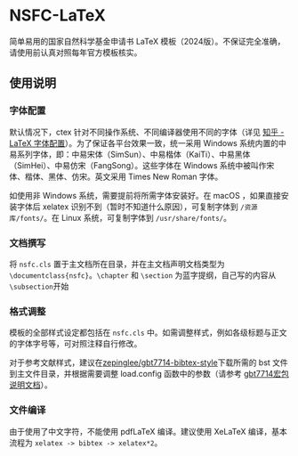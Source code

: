# NSFC-LaTeX

简单易用的国家自然科学基金申请书 LaTeX 模板（2024版）。不保证完全准确，请使用前认真对照每年官方模板核实。

## 使用说明

### 字体配置

默认情况下，ctex 针对不同操作系统、不同编译器使用不同的字体（详见 [知乎 - LaTeX 字体配置](https://zhuanlan.zhihu.com/p/538459335)）。为了保证各平台效果一致，统一采用 Windows 系统内置的中易系列字体，即：中易宋体（SimSun）、中易楷体（KaiTi）、中易黑体（SimHei）、中易仿宋（FangSong）。这些字体在 Windows 系统中被叫作宋体、楷体、黑体、仿宋。英文采用 Times New Roman 字体。

如使用非 Windows 系统，需要提前将所需字体安装好。在 macOS ，如果直接安装字体后 xelatex 识别不到（暂时不知道什么原因），可复制字体到 `/资源库/fonts/`。在 Linux 系统，可复制字体到 `/usr/share/fonts/`。

### 文档撰写

将 `nsfc.cls` 置于主文档所在目录，并在主文档声明文档类型为 `\documentclass{nsfc}`。`\chapter` 和 `\section` 为蓝字提纲，自己写的内容从`\subsection`开始

### 格式调整

模板的全部样式设定都包括在 `nsfc.cls` 中。如需调整样式，例如各级标题与正文的字体字号等，可对照注释自行修改。

对于参考文献样式，建议在[zepinglee/gbt7714-bibtex-style](https://github.com/zepinglee/gbt7714-bibtex-style)下载所需的 bst 文件到主文件目录，并根据需要调整 load.config 函数中的参数（请参考 [gbt7714宏包说明文档](https://mirrors.sustech.edu.cn/CTAN/biblio/bibtex/contrib/gbt7714/gbt7714.pdf)）。

### 文件编译

由于使用了中文字符，不能使用 pdfLaTeX 编译。建议使用 XeLaTeX 编译，基本流程为 `xelatex -> bibtex -> xelatex*2`。

